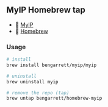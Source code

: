 ## MyIP Homebrew tap

- 🍺 [MyIP](https://github.com/bengarrett/myip)
- 🍻 [Homebrew](https://brew.sh/)

### Usage

```sh
# install
brew install bengarrett/myip/myip

# uninstall
brew uninstall myip

# remove the repo (tap)
brew untap bengarrett/homebrew-myip
```
